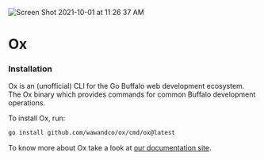 ![Screen Shot 2021-10-01 at 11 26 37 AM](https://user-images.githubusercontent.com/645522/135655390-5fcaeda6-5ede-4207-98cd-3cba33e1109f.png)

# Ox
### Installation
Ox is an (unofficial) CLI for the Go Buffalo web development ecosystem. The Ox binary which provides commands for common Buffalo development operations.

To install Ox, run:

```sh
go install github.com/wawandco/ox/cmd/ox@latest
```

To know more about Ox take a look at [our documentation site](https://oxcli.com).
